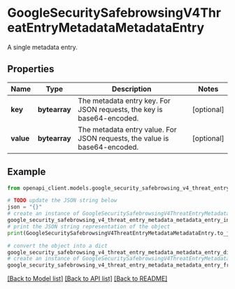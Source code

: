 # GoogleSecuritySafebrowsingV4ThreatEntryMetadataMetadataEntry

A single metadata entry.

## Properties

Name | Type | Description | Notes
------------ | ------------- | ------------- | -------------
**key** | **bytearray** | The metadata entry key. For JSON requests, the key is base64-encoded. | [optional] 
**value** | **bytearray** | The metadata entry value. For JSON requests, the value is base64-encoded. | [optional] 

## Example

```python
from openapi_client.models.google_security_safebrowsing_v4_threat_entry_metadata_metadata_entry import GoogleSecuritySafebrowsingV4ThreatEntryMetadataMetadataEntry

# TODO update the JSON string below
json = "{}"
# create an instance of GoogleSecuritySafebrowsingV4ThreatEntryMetadataMetadataEntry from a JSON string
google_security_safebrowsing_v4_threat_entry_metadata_metadata_entry_instance = GoogleSecuritySafebrowsingV4ThreatEntryMetadataMetadataEntry.from_json(json)
# print the JSON string representation of the object
print(GoogleSecuritySafebrowsingV4ThreatEntryMetadataMetadataEntry.to_json())

# convert the object into a dict
google_security_safebrowsing_v4_threat_entry_metadata_metadata_entry_dict = google_security_safebrowsing_v4_threat_entry_metadata_metadata_entry_instance.to_dict()
# create an instance of GoogleSecuritySafebrowsingV4ThreatEntryMetadataMetadataEntry from a dict
google_security_safebrowsing_v4_threat_entry_metadata_metadata_entry_from_dict = GoogleSecuritySafebrowsingV4ThreatEntryMetadataMetadataEntry.from_dict(google_security_safebrowsing_v4_threat_entry_metadata_metadata_entry_dict)
```
[[Back to Model list]](../README.md#documentation-for-models) [[Back to API list]](../README.md#documentation-for-api-endpoints) [[Back to README]](../README.md)


